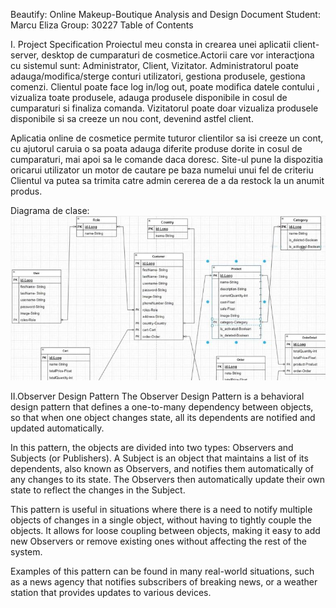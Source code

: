Beautify: Online  Makeup-Boutique 
Analysis and Design Document
Student: Marcu Eliza
Group: 30227
Table of Contents

I.	Project Specification
Proiectul meu consta in crearea unei aplicatii client-server, desktop  de cumparaturi de cosmetice.Actorii care vor interacţiona cu sistemul sunt: Administrator, Client, Vizitator. 
Administratorul poate adauga/modifica/sterge conturi utilizatori, gestiona produsele, gestiona comenzi. 
Clientul poate face log in/log out, poate modifica datele contului , vizualiza toate produsele, adauga produsele disponibile in cosul de cumparaturi si finaliza comanda.
Vizitatorul poate doar vizualiza produsele disponibile  si sa creeze un nou cont, devenind astfel client.

Aplicatia online de cosmetice permite tuturor clientilor sa isi creeze un cont, cu ajutorul caruia o sa poata adauga diferite produse dorite in cosul de cumparaturi, mai apoi sa le comande daca doresc.
Site-ul pune la dispozitia oricarui utilizator un motor de cautare pe baza numelui unui fel de criteriu 
Clientul va putea sa trimita catre admin cererea de a da restock la un anumit produs.

Diagrama de clase:
![1](https://github.com/zazaz21/Proiectare-Software/blob/master/Diagrama_1.jpg)


II.Observer Design Pattern
The Observer Design Pattern is a behavioral design pattern that defines a one-to-many dependency between objects, so that when one object changes state, all its dependents are notified and updated automatically.

In this pattern, the objects are divided into two types: Observers and Subjects (or Publishers). A Subject is an object that maintains a list of its dependents, also known as Observers, and notifies them automatically of any changes to its state. The Observers then automatically update their own state to reflect the changes in the Subject.

This pattern is useful in situations where there is a need to notify multiple objects of changes in a single object, without having to tightly couple the objects. It allows for loose coupling between objects, making it easy to add new Observers or remove existing ones without affecting the rest of the system.

Examples of this pattern can be found in many real-world situations, such as a news agency that notifies subscribers of breaking news, or a weather station that provides updates to various devices.






